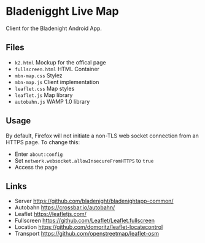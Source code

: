 # Bladenigght Live Map

Client for the Bladenight Android App.

## Files

* `k2.html` Mockup for the offical page
* `fullscreen.html` HTML Container
* `mbn-map.css` Stylez
* `mbn-map.js` Client implementation
* `leaflet.css` Map styles
* `leaflet.js` Map library
* `autobahn.js`	WAMP 1.0 library

## Usage

By default, Firefox will not initiate a non-TLS web socket connection from an HTTPS page.
To change this:

* Enter `about:config`
* Set `network.websocket.allowInsecureFromHTTPS` to `true`
* Access the page

## Links

* Server      https://github.com/bladenight/bladenightapp-common/
* Autobahn    https://crossbar.io/autobahn/
* Leaflet     https://leafletjs.com/
* Fullscreen  https://github.com/Leaflet/Leaflet.fullscreen
* Location    https://github.com/domoritz/leaflet-locatecontrol
* Transport   https://github.com/openstreetmap/leaflet-osm

